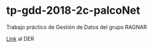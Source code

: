 # tp-gdd-2018-2c-palcoNet
Trabajo práctico de Gestión de Datos del grupo RAGNAR

[Link](https://www.lucidchart.com/documents/edit/cfcbd9f4-bbd4-4f5c-88c6-9568d65f7cff/0?shared=true&) al DER
